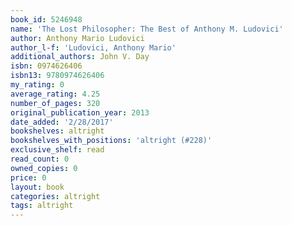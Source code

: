 ```yaml
---
book_id: 5246948
name: 'The Lost Philosopher: The Best of Anthony M. Ludovici'
author: Anthony Mario Ludovici
author_l-f: 'Ludovici, Anthony Mario'
additional_authors: John V. Day
isbn: 0974626406
isbn13: 9780974626406
my_rating: 0
average_rating: 4.25
number_of_pages: 320
original_publication_year: 2013
date_added: '2/28/2017'
bookshelves: altright
bookshelves_with_positions: 'altright (#228)'
exclusive_shelf: read
read_count: 0
owned_copies: 0
price: 0
layout: book
categories: altright
tags: altright
---
```

